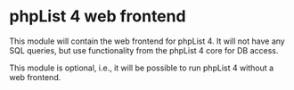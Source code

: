 # phpList 4 web frontend

This module will contain the web frontend for phpList 4. It will not have any
SQL queries, but use functionality from the phpList 4 core for DB access.

This module is optional, i.e., it will be possible to run phpList 4 without a
web frontend.
